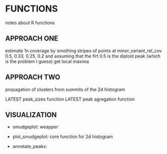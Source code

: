 # FUNCTIONS

notes about R functions

## APPROACH ONE
estimate 1n coverage by smothing stripes of points at minor_variant_rel_cov 0.5, 0.33, 0.25, 0.2
and assuming that the firt 0.5 is the diploid peak (which is the problem I guess)
get local maxima


## APPROACH TWO
propagation of clusters from summits of the 2d histogram

LATEST peak_sizes function
LATEST peak agregation function


## VISUALIZATION
 - smudgeplot: weapper

 - plot_smudgeplot: core function for 2d histogram
 - annotate_peaks: